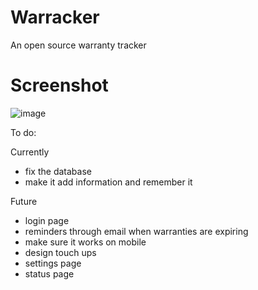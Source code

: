 # Warracker
 An open source warranty tracker

# Screenshot

![image](https://github.com/user-attachments/assets/da2a2b2d-4ab9-4e51-bf75-d393b728c39e)

To do: 

Currently

- fix the database
- make it add information and remember it

Future

- login page
- reminders through email when warranties are expiring
- make sure it works on mobile
- design touch ups
- settings page
- status page
